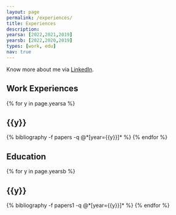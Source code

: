 ```yaml
---
layout: page
permalink: /experiences/
title: Experiences
description: 
yearsa: [2022,2021,2019]
yearsb: [2022,2020,2019]
types: [work, edu]
nav: true
---
```


Know more about me via [LinkedIn](https://www.linkedin.com/in/maqliu/).

<div class="publications">
<h2 class="category">Work Experiences</h2>
{% for y in page.yearsa %}
  <h2 class="year">{{y}}</h2>
  {% bibliography -f papers -q @*[year={{y}}]* %}
{% endfor %}

</div>

<div class="publications">
<h2 class="category">Education</h2>
{% for y in page.yearsb %}
  <h2 class="year">{{y}}</h2>
  {% bibliography -f papers1 -q @*[year={{y}}]* %}
{% endfor %}

</div>
